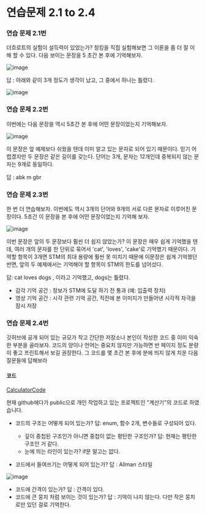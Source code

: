 # 연습문제 2.1 to 2.4
### 연습 문제 2.1번
더흐로트의 실험이 설득력이 있었는가? 청킹을 직접 실험해보면 그 이론을 좀 더 잘 이해 할 수 있다. 다음 보이는 문장을 5 초간 본 후에 기억해보자.

![image](https://user-images.githubusercontent.com/18066652/159111131-11747cf7-132d-4d06-abfe-f4d218aa1f09.png)


답 :  아래와 같이 3개 정도가 생각이 났고, 그 중에서 하나는 틀렸다.

![image](https://user-images.githubusercontent.com/18066652/159111297-9ae7aff3-1f70-4182-8d15-521d80fe48c0.png)

### 연습 문제 2.2번 
이번에는 다음 문장을 역시 5초간 본 후에 어떤 문장이었는지 기억해보자.

![image](https://user-images.githubusercontent.com/18066652/159111366-f305d117-ffb6-4ca1-9bef-4b6b2a8919aa.png)

이 문장은 앞 예제보다 쉬웠을 텐데 이미 알고 있는 문자로 되어 있기 때문이다. 믿기 어렵겠지만 두 문장은 같은 길이를 갖는다. 단어는 3개, 문자는 12개인데 중복되지 않는 문자는 9개로 동일하다.

답 :  abk m gbr

### 연습 문제 2.3번
한 번 더 연습해보자. 이번에도 역시 3개의 단어와 9개의 서로 다른 문자로 이루어진 문장이다. 5초간 이 문장을 본 후에 어떤 문장이었는지 기억해 보자.

![image](https://user-images.githubusercontent.com/18066652/159111451-5a491b19-2f76-45aa-81ed-e0fa143ad9d9.png)

이번 문장은 앞의 두 문장보다 훨씬 더 쉽지 않았는가? 이 문장은 매우 쉽게 기억했을 텐데, 여러 개의 문자를 한 단위로 묶어서 'cat', 'loves', 'cake'로 기억했기 때문이다. 기억할 항목이 3개면 STM의 최대 용량에 훨씬 못 미치기 때문에 이문장은 쉽게 기억했던 반면, 앞의 두 예제에서는 기억해야 할 항목이 STM의 한도를 넘어섰다.

답: cat loves dogs , 이라고 기억했고, dogs는 틀렸다.

* 감각 기억 공간 : 정보가 STM에 도달 하기 전 통과 (예: 입출력 장치)
* 영상 기억 공간 : 시각 관련 기억 공간, 직전에 본 이미지가 만들어낸 시각적 자극을 잠시 저장

### 연습 문제 2.4번
깃허브에 공개 되어 있는 규모가 작고 간단한 저장소나 본인이 작성한 코드 중 이미 익숙한 부분을 골라보자. 코드의 양이나 언어는 중요치 않지만 가능하면 반 페이지 정도 분량이 좋고 프린트해서 보길 권장한다.
그 코드를 몇 초간 본 후에 분에 띄지 않게 치운 다음 질문들에 답해보라 

#### 코드
[CalculatorCode](https://github.com/BaeYeongJu/Calculator/blob/d9b8a565d9c26d05b7106b35afa077d3e668e6dc/Calculator/Calculator/UIManager.cs)

현재 github에다가 public으로 개인 작업하고 있는 프로젝트인 "계산기"의 코드로 하였습니다.

- 코드의 구조는 어떻게 되어 있는가?
답: enum, 함수 2개, 변수들로 구성되어 있다.

  - 깊이 중첩된 구조인가 아니면 중첩이 없는 평탄한 구조인가?
  답: 현재는 평탄한 구조인 거 같다. 
  - 눈에 띄는 라인이 있는가?
  if문 말고는 없다.
- 코드에서 들여쓰기는 어떻게 되어 있는가?
답 : Allman 스타일

![image](https://user-images.githubusercontent.com/18066652/159111903-3015eb76-0a1c-4b64-bcd3-7ab43bb03cdb.png)
  
  - 코드에 간격이 있는가?
  답 : 간격이 있다.
  - 코드에 큰 뭉치 처럼 보이는 것이 있는가?
 답 : 기억이 나지 않는다. 다만 작은 뭉치로만 있던 걸로 기억한다.